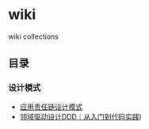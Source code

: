 # wiki
wiki collections 

## 目录


### 设计模式

- [应用责任链设计模式](微信公众号文章/设计模式实战/代码多版改造，应用责任链设计模式.pdf)
- [领域驱动设计DDD｜从入门到代码实践](微信公众号文章/领域驱动设计/领域驱动设计DDD｜从入门到代码实践.html))
